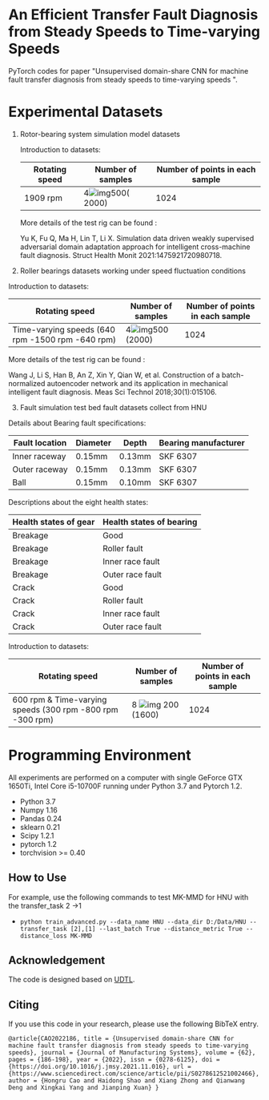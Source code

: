 # An Efficient Transfer Fault Diagnosis  from Steady Speeds to Time-varying Speeds

PyTorch codes for paper "Unsupervised domain-share CNN for machine fault transfer diagnosis from steady speeds to time-varying speeds ".

# Experimental Datasets

1. Rotor-bearing system simulation model datasets 

   Introduction to datasets:

   | Rotating speed | Number of samples                                            | Number of points in each sample |
   | -------------- | ------------------------------------------------------------ | ------------------------------- |
   | 1909 rpm       | 4![img](file:///C:\Users\Paperman\AppData\Local\Temp\ksohtml21400\wps1.png)500( 2000) | 1024                            |

   More details of the test rig can be found : 

   Yu K, Fu Q, Ma H, Lin T, Li X. Simulation data driven weakly supervised adversarial domain adaptation approach for intelligent cross-machine fault diagnosis. Struct Health Monit 2021:1475921720980718. 

2.  Roller bearings datasets working under speed fluctuation conditions

   Introduction to datasets:

   | Rotating speed                                   | Number of samples                                            | Number of points in each sample |
   | ------------------------------------------------ | ------------------------------------------------------------ | ------------------------------- |
   | Time-varying speeds (640 rpm -1500 rpm -640 rpm) | 4![img](file:///C:\Users\Paperman\AppData\Local\Temp\ksohtml21400\wps3.png)500 (2000) | 1024                            |

   More details of the test rig can be found : 

   Wang J, Li S, Han B, An Z, Xin Y, Qian W, et al. Construction of a batch-normalized autoencoder network and its application in mechanical intelligent fault diagnosis. Meas Sci Technol 2018;30(1):015106. 

3.  Fault simulation test bed fault datasets collect from HNU

   Details about Bearing fault specifications:

   | Fault location | Diameter | Depth  | Bearing manufacturer |
   | -------------- | -------- | ------ | -------------------- |
   | Inner raceway  | 0.15mm   | 0.13mm | SKF 6307             |
   | Outer raceway  | 0.15mm   | 0.13mm | SKF 6307             |
   | Ball           | 0.15mm   | 0.10mm | SKF 6307             |

   Descriptions about the eight health states:

   | Health states of gear | Health states of bearing |
   | --------------------- | ------------------------ |
   | Breakage              | Good                     |
   | Breakage              | Roller fault             |
   | Breakage              | Inner race fault         |
   | Breakage              | Outer race fault         |
   | Crack                 | Good                     |
   | Crack                 | Roller fault             |
   | Crack                 | Inner race fault         |
   | Crack                 | Outer race fault         |

   Introduction to datasets:

   | Rotating speed                                            | Number of samples                                            | Number of points in each sample |
   | --------------------------------------------------------- | ------------------------------------------------------------ | ------------------------------- |
   | 600 rpm & Time-varying speeds (300 rpm -800 rpm -300 rpm) | 8 ![img](file:///C:\Users\Paperman\AppData\Local\Temp\ksohtml21400\wps5.png) 200 (1600) | 1024                            |

# Programming Environment

All experiments are performed on a computer with single GeForce GTX 1650Ti, Intel Core i5-10700F running under Python 3.7 and Pytorch 1.2.

- Python 3.7
- Numpy 1.16
- Pandas 0.24
- sklearn 0.21
- Scipy 1.2.1
- pytorch 1.2
- torchvision >= 0.40

## How to Use

For example, use the following commands to test MK-MMD for HNU with the transfer_task 2 ->1

- `python train_advanced.py --data_name HNU --data_dir D:/Data/HNU --transfer_task [2],[1] --last_batch True --distance_metric True --distance_loss MK-MMD `

## Acknowledgement

The code is designed based on [UDTL](https://github.com/ZhaoZhibin/UDTL).

## Citing

If you use this code in your research, please use the following BibTeX entry.

`@article{CAO2022186,
title = {Unsupervised domain-share CNN for machine fault transfer diagnosis from steady speeds to time-varying speeds},
journal = {Journal of Manufacturing Systems},
volume = {62},
pages = {186-198},
year = {2022},
issn = {0278-6125},
doi = {https://doi.org/10.1016/j.jmsy.2021.11.016},
url = {https://www.sciencedirect.com/science/article/pii/S0278612521002466},
author = {Hongru Cao and Haidong Shao and Xiang Zhong and Qianwang Deng and Xingkai Yang and Jianping Xuan}
}`

